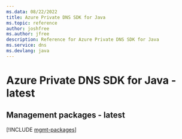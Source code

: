 ```yaml
---
ms.data: 08/22/2022
title: Azure Private DNS SDK for Java
ms.topic: reference
author: joshfree
ms.author: jfree
description: Reference for Azure Private DNS SDK for Java
ms.service: dns
ms.devlang: java
---
```

# Azure Private DNS SDK for Java - latest

## Management packages - latest
[!INCLUDE [mgmt-packages](private-dns-mgmt-index.md)]